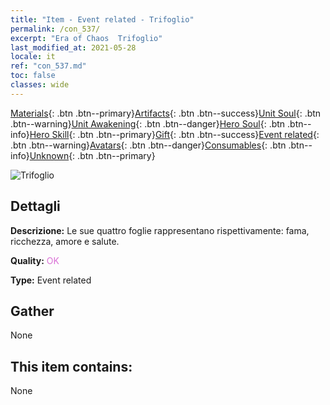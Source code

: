 ```yaml
---
title: "Item - Event related - Trifoglio"
permalink: /con_537/
excerpt: "Era of Chaos  Trifoglio"
last_modified_at: 2021-05-28
locale: it
ref: "con_537.md"
toc: false
classes: wide
---
```

 [Materials](/ItemsIT/){: .btn .btn--primary}[Artifacts](/ItemsIT/Artifacts/){: .btn .btn--success}[Unit Soul](/ItemsIT/UnitSoul/){: .btn .btn--warning}[Unit Awakening](/ItemsIT/UnitAwakening/){: .btn .btn--danger}[Hero Soul](/ItemsIT/HeroSoul/){: .btn .btn--info}[Hero Skill](/ItemsIT/HeroSkill/){: .btn .btn--primary}[Gift](/ItemsIT/Gift/){: .btn .btn--success}[Event related](/ItemsIT/Events/){: .btn .btn--warning}[Avatars](/ItemsIT/Avatars/){: .btn .btn--danger}[Consumables](/ItemsIT/Consumables/){: .btn .btn--info}[Unknown](/ItemsIT/Unknown/){: .btn .btn--primary}

 ![Trifoglio](/images/t/i_10023.png)

## Dettagli
 **Descrizione:** Le sue quattro foglie rappresentano rispettivamente: fama, ricchezza, amore e salute.

 **Quality:** <span style="color: #DA70D6">OK</span>

 **Type:** Event related

## Gather

  None

## This item contains:

  None

